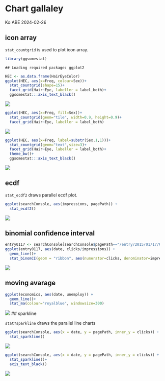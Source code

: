 Chart gallaley
================
Ko ABE
2024-02-26

## icon array

`stat_countgrid` is used to plot icon array.

``` r
library(ggsomestat)
```

    ## Loading required package: ggplot2

``` r
HEC <- as.data.frame(HairEyeColor)
ggplot(HEC, aes(x=Freq, colour=Sex))+
  stat_countgrid(shape=15)+
  facet_grid(Hair~Eye, labeller = label_both)+
  ggsomestat:::axis_text_black()
```

![](example_files/figure-gfm/HEC-1.png)<!-- -->

``` r
ggplot(HEC, aes(x=Freq, fill=Sex))+
  stat_countgrid(geom="tile", width=0.9, height=0.9)+
  facet_grid(Hair~Eye, labeller = label_both)
```

![](example_files/figure-gfm/hectile-1.png)<!-- -->

``` r
ggplot(HEC, aes(x=Freq, label=substr(Sex,1,1)))+
  stat_countgrid(geom="text",size=3)+
  facet_grid(Hair~Eye, labeller = label_both)+
  theme_bw()+
  ggsomestat:::axis_text_black()
```

![](example_files/figure-gfm/text-1.png)<!-- -->

## ecdf

`stat_ecdf2` draws parallel ecdf plot.

``` r
ggplot(searchConsole, aes(impressions, pagePath)) +
  stat_ecdf2()
```

![](example_files/figure-gfm/ecdf2-1.png)<!-- -->

## binomial confidence interval

``` r
entry0117 <- searchConsole[searchConsole$pagePath=="/entry/2015/01/17/064522",]
ggplot(entry0117, aes(date, clicks/impressions)) +
  geom_line()+
  stat_binomCI(geom = "ribbon", aes(numerator=clicks, denominator=impressions), alpha=0.3)
```

![](example_files/figure-gfm/binomCI-1.png)<!-- -->

## moving avarage

``` r
ggplot(economics, aes(date, unemploy)) +
  geom_line()+
  stat_ma(colour="royalblue", windowsize=300)
```

![](example_files/figure-gfm/ma-1.png)<!-- --> \## sparkline

`stat?sparkline` draws the parallel line charts

``` r
ggplot(searchConsole, aes(x = date, y = pagePath, inner_y = clicks)) +
  stat_sparkline()
```

![](example_files/figure-gfm/sparkline-1.png)<!-- -->

``` r
ggplot(searchConsole, aes(x = date, y = pagePath, inner_y = clicks)) +
  stat_sparkline()+
  axis_text_black()
```

![](example_files/figure-gfm/sparkb-1.png)<!-- -->
